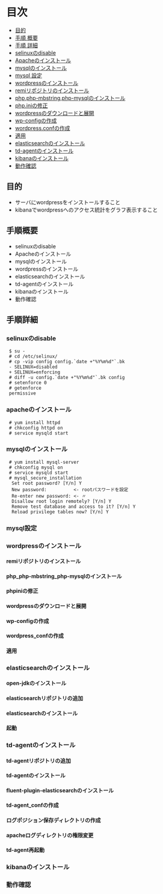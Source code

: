 # 目次
- [目的](#目的)
- [手順 概要](#手順概要)
- [手順 詳細](#手順詳細)
 - [selinuxのdisable](#selinuxのdisable)
 - [Apacheのインストール](#apacheのインストール)
 - [mysqlのインストール](#mysqlのインストール)
 - [mysql 設定](#mysql設定)
 - [wordpressのインストール](#wordpressのインストール)
  - [remiリポジトリのインストール](#remiリポジトリのインストール)
  - [php,php-mbstring,php-mysqlのインストール](#php_php-mbstring_php-mysqlのインストール)
  - [php.iniの修正](#phpiniの修正)
  - [wordpressのダウンロードと展開](#wordpressのダウンロードと展開)
  - [wp-configの作成](#wp-configの作成)
  - [wordpress.confの作成](#wordpress_confの作成)
  - [適用](#適用)
 - [elasticsearchのインストール](#elasticsearchのインストール)
 - [td-agentのインストール](#td-agentのインストール)
 - [kibanaのインストール](#kibanaのインストール)
 - [動作確認](#動作確認)
 
## 目的
- サーバにwordpressをインストールすること
- kibanaでwordpressへのアクセス統計をグラフ表示すること

## 手順概要
- selinuxのdisable
- Apacheのインストール
- mysqlのインストール
- wordpressのインストール
- elasticsearchのインストール
- td-agentのインストール
- kibanaのインストール
- 動作確認

## 手順詳細
### selinuxのdisable
```shell-session
 $ su -
 # cd /etc/selinux/
 # cp -vip config config.`date +"%Y%m%d"`.bk
 - SELINUX=disabled
 + SELINUX=enforcing
 # diff -u config.`date +"%Y%m%d"`.bk config
 # setenforce 0
 # getenforce
 permissive
```

### apacheのインストール
```shell-session
 # yum install httpd
 # chkconfig httpd on
 # service mysqld start
```

### mysqlのインストール
```shell-session
 # yum install mysql-server
 # chkconfig mysql on
 # service mysqld start
 # mysql_secure_installation
  Set root password? [Y/n] Y
  New password:          <- rootパスワードを設定
  Re-enter new password: <- 〃
  Disallow root login remotely? [Y/n] Y
  Remove test database and access to it? [Y/n] Y 
  Reload privilege tables now? [Y/n] Y
```
### mysql設定
### wordpressのインストール
#### remiリポジトリのインストール
#### php_php-mbstring_php-mysqlのインストール
#### phpiniの修正
#### wordpressのダウンロードと展開
#### wp-configの作成
#### wordpress_confの作成
#### 適用

### elasticsearchのインストール
#### open-jdkのインストール
#### elasticsearchリポジトリの追加
#### elasticsearchのインストール
#### 起動

### td-agentのインストール
#### td-agentリポジトリの追加
#### td-agentのインストール
#### fluent-plugin-elasticsearchのインストール
#### td-agent_confの作成
#### ログポジション保存ディレクトリの作成
#### apacheログディレクトリの権限変更
#### td-agent再起動
### kibanaのインストール
### 動作確認
